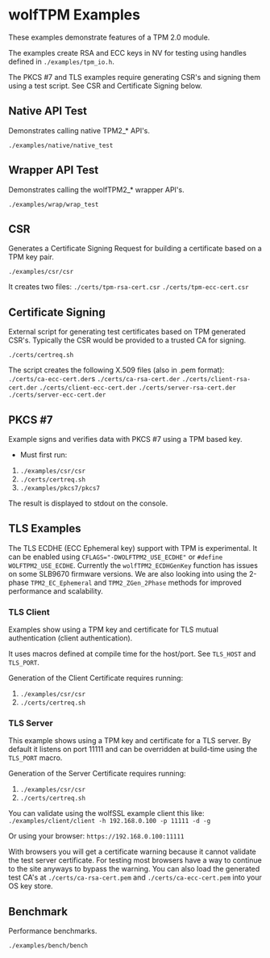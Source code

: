# wolfTPM Examples

These examples demonstrate features of a TPM 2.0 module.

The examples create RSA and ECC keys in NV for testing using handles defined in `./examples/tpm_io.h`.

The PKCS #7 and TLS examples require generating CSR's and signing them using a test script. See CSR and Certificate Signing below.

## Native API Test

Demonstrates calling native TPM2_* API's.

`./examples/native/native_test`


## Wrapper API Test

Demonstrates calling the wolfTPM2_* wrapper API's.

`./examples/wrap/wrap_test`


## CSR

Generates a Certificate Signing Request for building a certificate based on a TPM key pair.

`./examples/csr/csr`

It creates two files:
`./certs/tpm-rsa-cert.csr`
`./certs/tpm-ecc-cert.csr`


## Certificate Signing

External script for generating test certificates based on TPM generated CSR's. Typically the CSR would be provided to a trusted CA for signing.

`./certs/certreq.sh`

The script creates the following X.509 files (also in .pem format):
`./certs/ca-ecc-cert.der`s
`./certs/ca-rsa-cert.der`
`./certs/client-rsa-cert.der`
`./certs/client-ecc-cert.der`
`./certs/server-rsa-cert.der`
`./certs/server-ecc-cert.der`


## PKCS #7

Example signs and verifies data with PKCS #7 using a TPM based key.

* Must first run:
1. `./examples/csr/csr`
2. `./certs/certreq.sh`
3. `./examples/pkcs7/pkcs7`

The result is displayed to stdout on the console.


## TLS Examples

The TLS ECDHE (ECC Ephemeral key) support with TPM is experimental. It can be enabled using `CFLAGS="-DWOLFTPM2_USE_ECDHE"` or `#define WOLFTPM2_USE_ECDHE`. Currently the `wolfTPM2_ECDHGenKey` function has issues on some SLB9670 firmware versions. We are also looking into using the 2-phase `TPM2_EC_Ephemeral` and `TPM2_ZGen_2Phase` methods for improved performance and scalability.

### TLS Client

Examples show using a TPM key and certificate for TLS mutual authentication (client authentication).

It uses macros defined at compile time for the host/port. See `TLS_HOST` and `TLS_PORT`.

Generation of the Client Certificate requires running:
1. `./examples/csr/csr`
2. `./certs/certreq.sh`


### TLS Server

This example shows using a TPM key and certificate for a TLS server. By default it listens on port 11111 and can be overridden at build-time using the `TLS_PORT` macro.
 
Generation of the Server Certificate requires running:
1. `./examples/csr/csr`
2. `./certs/certreq.sh`

 You can validate using the wolfSSL example client this like:
  `./examples/client/client -h 192.168.0.100 -p 11111 -d -g`
 
Or using your browser: `https://192.168.0.100:11111`

With browsers you will get a certificate warning because it cannot validate the test server certificate.
For testing most browsers have a way to continue to the site anyways to bypass the warning. 
You can also load the generated test CA's at `./certs/ca-rsa-cert.pem` and `./certs/ca-ecc-cert.pem` into your OS key store.


## Benchmark

Performance benchmarks.

`./examples/bench/bench`
